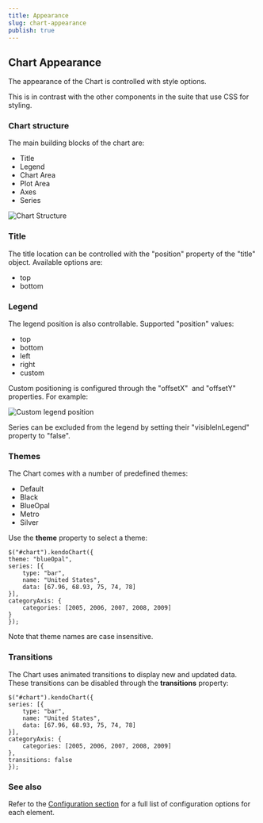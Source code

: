 ```yaml
---
title: Appearance
slug: chart-appearance
publish: true
---
```


## Chart Appearance 

The appearance of the Chart is controlled with style options.

This is in contrast with the other components in the suite that use CSS for styling.

### Chart structure

The main building blocks of the chart are:

*   Title
*   Legend
*   Chart Area
*   Plot Area
*   Axes
*   Series 

![Chart Structure](/Libraries/Documentation/chart-structure.sflb.ashx)

### Title

The title location can be controlled with the "position" property of the "title" object. Available options are:

*   top
*   bottom 

### Legend

The legend position is also controllable. Supported "position" values:

*   top
*   bottom
*   left
*   right
*   custom 

Custom positioning is configured through the "offsetX"&nbsp; and "offsetY" properties. For example:

![Custom legend position](/Libraries/Documentation/chart-legend-custom-position.sflb.ashx) 

Series can be excluded from the legend by setting their "visibleInLegend" property to "false".

### Themes

The Chart comes with a number of predefined themes:

*   Default
*   Black
*   BlueOpal
*   Metro
*   Silver 

Use the **theme** property to select a theme:

 
    $("#chart").kendoChart({
    theme: "blueOpal",
    series: [{
        type: "bar",
        name: "United States",
        data: [67.96, 68.93, 75, 74, 78]
    }],
    categoryAxis: {
        categories: [2005, 2006, 2007, 2008, 2009]
    }
    });
     

Note that theme names are case insensitive.

### Transitions

The Chart uses animated transitions to display new and updated data. These transitions can be disabled through the **transitions** property:
 
    $("#chart").kendoChart({
    series: [{
        type: "bar",
        name: "United States",
        data: [67.96, 68.93, 75, 74, 78]
    }],
    categoryAxis: {
        categories: [2005, 2006, 2007, 2008, 2009]
    },
    transitions: false
    });
     

### See also

Refer to the [Configuration section](http://www.kendoui.com/documentation/dataviz/chart/configuration.aspx) for a full list of configuration options for each element.